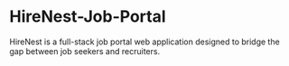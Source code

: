 # HireNest-Job-Portal
HireNest is a full-stack job portal web application designed to bridge the gap between job seekers and recruiters.
